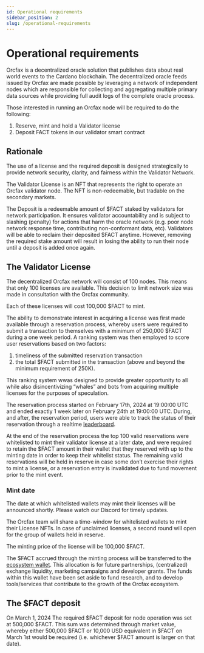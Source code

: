 ```yaml
---
id: Operational requirements
sidebar_position: 2
slug: /operational-requirements
---
```


# Operational requirements

Orcfax is a decentralized oracle solution that publishes data about real world
events to the Cardano blockchain. The decentralized oracle feeds issued by
Orcfax are made possible by leveraging a network of independent nodes which are
responsible for collecting and aggregating multiple primary data sources while
providing full audit logs of the complete oracle process.

Those interested in running an Orcfax node will be required to do the following:

1. Reserve, mint and hold a Validator license
1. Deposit FACT tokens in our validator smart contract

## Rationale

The use of a license and the required deposit is designed strategically to
provide network security, clarity, and fairness within the Validator Network.

The Validator License is an NFT that represents the right to operate an Orcfax
validator node. The NFT is non-redeemable, but tradable on the secondary
markets.

The Deposit is a redeemable amount of $FACT staked by validators for network
participation. It ensures validator accountability and is subject to slashing
(penalty) for actions that harm the oracle network (e.g. poor node network
response time, contributing non-conformant data, etc). Validators will be able
to reclaim their deposited $FACT anytime. However, removing the required stake
amount will result in losing the ability to run their node until a deposit is
added once again.

<!-- insert graphic from medium -->

## The Validator License

The decentralized Orcfax network will consist of 100 nodes. This means that only
100 licenses are available. This decision to limit network size was made in
consultation with the Orcfax community.

Each of these licenses will cost 100,000 $FACT to mint.

The ability to demonstrate interest in acquiring a license was first made
available through a reservation process, whereby users were required to submit a
transaction to themselves with a minimum of 250,000 $FACT during a one week
period. A ranking system was then employed to score user reservations based on
two factors:

1. timeliness of the submitted reservation transaction
1. the total $FACT submitted in the transaction (above and beyond the minimum
requirement of 250K).

This ranking system wwas designed to provide greater opportunity to all while
also disincentivizing “whales” and bots from acquiring multiple licenses for the
purposes of speculation.

The reservation process started on February 17th, 2024 at 19:00:00 UTC and ended
exactly 1 week later on February 24th at 19:00:00 UTC. During, and after, the
reservation period, users were able to track the status of their reservation
through a realtime [leaderboard](https://status.orcfax.io/validators).

At the end of the reservation process the top 100 valid reservations were
whitelisted to mint their validator license at a later date, and were required
to retain the $FACT amount in their wallet that they reserved with up to the
minting date in order to keep their whitelist status. The remaining valid
reservations will be held in reserve in case some don’t exercise their rights to
mint a license, or a reservation entry is invalidated due to fund movement prior
to the mint event.

### Mint date

The date at which whitelisted wallets may mint their licenses will be announced
shortly. Please watch our Discord for timely updates.

The Orcfax team will share a time-window for whitelisted wallets to mint their
License NFTs. In case of unclaimed licenses, a second round will open for the
group of wallets held in reserve.

The minting price of the license will be 100,000 $FACT.

The $FACT accrued through the minting process will be transferred to the
[ecosystem wallet](tokenomics#ecosystem). This allocation is for future
partnerships, (centralized) exchange liquidity, marketing campaigns and
developer grants. The funds within this wallet have been set aside to fund
research, and to develop tools/services that contribute to the growth of the
Orcfax ecosystem.

<!-- Maybe we can put some stats here that show how much was locked during that
week? -->

## The $FACT deposit

On March 1, 2024 The required $FACT deposit for node operation was set at
500,000 $FACT. This sum was determined through market value, whereby either
500,000 $FACT or 10,000 USD equivalent in $FACT on March 1st would be required
(i.e. whichever $FACT amount is larger on that date).
